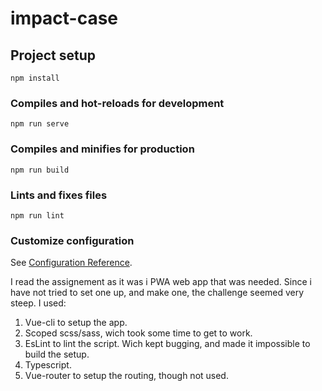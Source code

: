 # impact-case

## Project setup
```
npm install
```

### Compiles and hot-reloads for development
```
npm run serve
```

### Compiles and minifies for production
```
npm run build
```

### Lints and fixes files
```
npm run lint
```

### Customize configuration
See [Configuration Reference](https://cli.vuejs.org/config/).

I read the assignement as it was i PWA web app that was needed. Since i have not tried to set one up, and make one, the challenge seemed very steep.
I used:
1. Vue-cli to setup the app.
2. Scoped scss/sass, wich took some time to get to work.
3. EsLint to lint the script. Wich kept bugging, and made it impossible to build the setup.
4. Typescript.
6. Vue-router to setup the routing, though not used.
